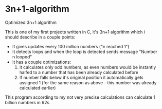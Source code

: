 # 3n+1-algorithm
Optimized 3n+1 algorithm

This is one of my first projects written in C, it's 3n+1 algorithm which i should describe in a couple points:
- It gives updates every 100 million numbers ("n reached 1")
- It detects loops and when the loop is detected sends message "Number n looped"
- It has a couple optimizations:
  1. It calculates only odd numbers, as even numbers would be instantly halfed to a number that has been already calculated before
  2. If number falls below it's original position it automatically gets assigned 1 (for the same reason as above - this number was already calculated earlier)

This program according to my not very precise calculations can calculate 1 billion numbers in 62s.
